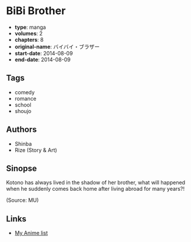 # BiBi Brother

-   **type**: manga
-   **volumes**: 2
-   **chapters**: 8
-   **original-name**: バイバイ・ブラザー
-   **start-date**: 2014-08-09
-   **end-date**: 2014-08-09

## Tags

-   comedy
-   romance
-   school
-   shoujo

## Authors

-   Shinba
-   Rize (Story & Art)

## Sinopse

Kotono has always lived in the shadow of her brother, what will happened when he suddenly comes back home after living abroad for many years?!

(Source: MU)

## Links

-   [My Anime list](https://myanimelist.net/manga/82673/BiBi_Brother)
